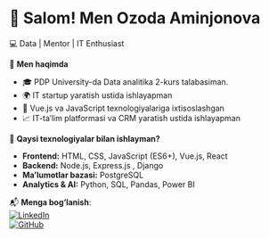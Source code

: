 # 👋 Salom! Men Ozoda Aminjonova  
💻 Data | Mentor | IT Enthusiast  

🚀 **Men haqimda**  
- 🎓 PDP University-da Data analitika 2-kurs talabasiman. 
- 🌍 IT startup yaratish ustida ishlayapman  
- 🎯 Vue.js va JavaScript texnologiyalariga ixtisoslashgan  
- 📈 IT-ta’lim platformasi va CRM yaratish ustida ishlayapman  

🔧 **Qaysi texnologiyalar bilan ishlayman?**  
- **Frontend:** HTML, CSS, JavaScript (ES6+), Vue.js, React  
- **Backend:** Node.js, Express.js  , Django
- **Ma’lumotlar bazasi:** PostgreSQL  
- **Analytics & AI:** Python, SQL, Pandas, Power BI  

📬 **Menga bog‘lanish**:  
[![LinkedIn](https://img.shields.io/badge/LinkedIn-ozoda--aminjonova-blue?style=flat&logo=linkedin)](https://www.linkedin.com/in/ozoda-aminjonova-5745a5254)  
[![GitHub](https://img.shields.io/badge/GitHub-Ozoda--dev--dat-black?style=flat&logo=github)](https://github.com/Ozoda-dev-dat)  

<!---
Ozoda-dev-dat/Ozoda-dev-dat is a ✨ special ✨ repository because its `README.md` (this file) appears on your GitHub profile.
You can click the Preview link to take a look at your changes.
--->
